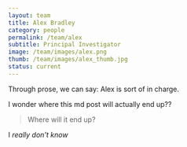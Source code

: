 ```yaml
---
layout: team
title: Alex Bradley
category: people
permalink: /team/alex
subtitle: Principal Investigator
image: /team/images/alex.png
thumb: /team/images/alex_thumb.jpg
status: current
---
```


Through prose, we can say: Alex is sort of in charge. 

I wonder where this md post will actually end up??
> Where will it end up?

I _really don't know_

